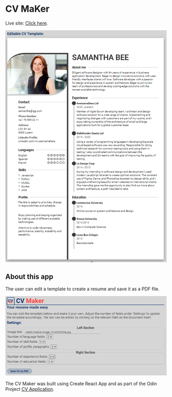 # CV MaKer

Live site: [Click here](https://bgtti.github.io/cv-creator/).

![Preview of app](/cv-project/src/Images/CVMaker_Preview1.png)

## About this app

The user can edit a template to create a resume and save it as a PDF file.

![Preview of app](/cv-project/src/Images/CVMaker_Preview2.png)

The CV Maker was built using Create React App and as part of the Odin Project [CV Application](https://www.theodinproject.com/lessons/node-path-javascript-cv-application).
